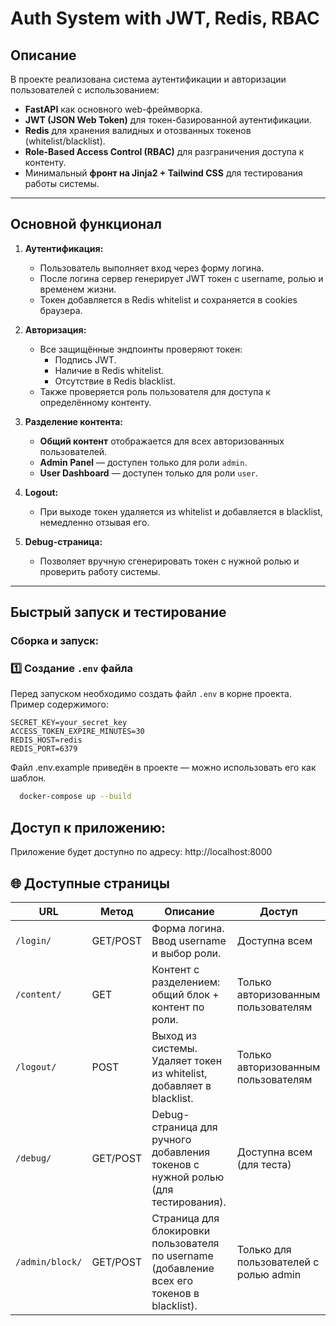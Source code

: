 # Auth System with JWT, Redis, RBAC

## Описание

В проекте реализована система аутентификации и авторизации пользователей с использованием:

- **FastAPI** как основного web-фреймворка.
- **JWT (JSON Web Token)** для токен-базированной аутентификации.
- **Redis** для хранения валидных и отозванных токенов (whitelist/blacklist).
- **Role-Based Access Control (RBAC)** для разграничения доступа к контенту.
- Минимальный **фронт на Jinja2 + Tailwind CSS** для тестирования работы системы.

---

## Основной функционал

1. **Аутентификация:**
   - Пользователь выполняет вход через форму логина.
   - После логина сервер генерирует JWT токен с username, ролью и временем жизни.
   - Токен добавляется в Redis whitelist и сохраняется в cookies браузера.

2. **Авторизация:**
   - Все защищённые эндпоинты проверяют токен:
     - Подпись JWT.
     - Наличие в Redis whitelist.
     - Отсутствие в Redis blacklist.
   - Также проверяется роль пользователя для доступа к определённому контенту.

3. **Разделение контента:**
   - **Общий контент** отображается для всех авторизованных пользователей.
   - **Admin Panel** — доступен только для роли `admin`.
   - **User Dashboard** — доступен только для роли `user`.

4. **Logout:**
   - При выходе токен удаляется из whitelist и добавляется в blacklist, немедленно отзывая его.

5. **Debug-страница:**
   - Позволяет вручную сгенерировать токен с нужной ролью и проверить работу системы.

---



##  Быстрый запуск и тестирование

### Сборка и запуск:
### 1️⃣ Создание `.env` файла

Перед запуском необходимо создать файл `.env` в корне проекта. Пример содержимого:

```env
SECRET_KEY=your_secret_key
ACCESS_TOKEN_EXPIRE_MINUTES=30
REDIS_HOST=redis
REDIS_PORT=6379
```
Файл .env.example приведён в проекте — можно использовать его как шаблон.

```bash
  docker-compose up --build
```
## Доступ к приложению:
Приложение будет доступно по адресу: http://localhost:8000


## 🌐 Доступные страницы

| URL                 | Метод    | Описание                                                                                     | Доступ                              |
|--------------------|---------|--------------------------------------------------------------------------------------------|-------------------------------------|
| `/login/`           | GET/POST | Форма логина. Ввод username и выбор роли.                                                    | Доступна всем                       |
| `/content/`         | GET      | Контент с разделением: общий блок + контент по роли.                                         | Только авторизованным пользователям |
| `/logout/`          | POST     | Выход из системы. Удаляет токен из whitelist, добавляет в blacklist.                         | Только авторизованным пользователям |
| `/debug/`           | GET/POST | Debug-страница для ручного добавления токенов с нужной ролью (для тестирования).             | Доступна всем (для теста)           |
| `/admin/block/`     | GET/POST | Страница для блокировки пользователя по username (добавление всех его токенов в blacklist).  | Только для пользователей с ролью admin |
